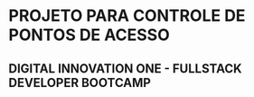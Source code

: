 # PROJETO PARA CONTROLE DE PONTOS DE ACESSO
## DIGITAL INNOVATION ONE - FULLSTACK DEVELOPER BOOTCAMP
